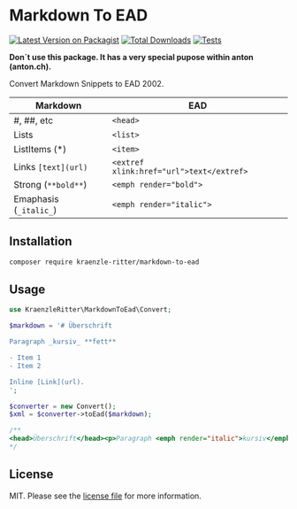 # Markdown To EAD

[![Latest Version on Packagist][ico-version]][link-packagist]
[![Total Downloads][ico-downloads]][link-downloads]
[![Tests](https://github.com/kraenzle-ritter/markdown-to-ead/actions/workflows/run-tests.yml/badge.svg)](https://github.com/kraenzle-ritter/markdown-to-ead/actions/workflows/run-tests.yml)


**Don´t use this package. It has a very special pupose within anton (anton.ch).**

Convert Markdown Snippets to EAD 2002.

|Markdown| EAD |
|--------|-----|
|#, ##, etc | `<head>` |
| Lists     | `<list>` | 
| ListItems (*) | `<item>` |
| Links `[text](url)` | `<extref xlink:href="url">text</extref>`|
| Strong (`**bold**`) | `<emph render="bold">` |
| Emaphasis (`_italic_`) | `<emph render="italic">` |


## Installation

```bash
composer require kraenzle-ritter/markdown-to-ead
````

## Usage

```php 
use KraenzleRitter\MarkdownToEad\Convert;

$markdown = '# Überschrift

Paragraph _kursiv_ **fett**

- Item 1
- Item 2

Inline [Link](url).
';

$converter = new Convert();
$xml = $converter->toEad($markdown);

/**
<head>Überschrift</head><p>Paragraph <emph render="italic">kursiv</emph> <emph render="bold">fett</emph></p><list><item>Item 1</item><item>Item 2</item></list><p>Inline <extref xlink:href="url">Link</extref>.</p>
*/
```


## License

MIT. Please see the [license file](LICENSE.md) for more information.

[ico-version]: https://img.shields.io/packagist/v/kraenzle-ritter/markdown-to-ead.svg?style=flat-square
[ico-downloads]: https://img.shields.io/packagist/dt/kraenzle-ritter/markdown-to-ead.svg?style=flat-square


[link-packagist]: https://packagist.org/packages/kraenzle-ritter/markdown-to-ead
[link-downloads]: https://packagist.org/packages/kraenzle-ritter/markdown-to-ead
[link-author]: https://github.com/kraenzle-ritter
[link-contributors]: ../../contributors
